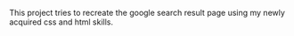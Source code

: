 This project tries to recreate the google search result page using my newly acquired css and html skills.
